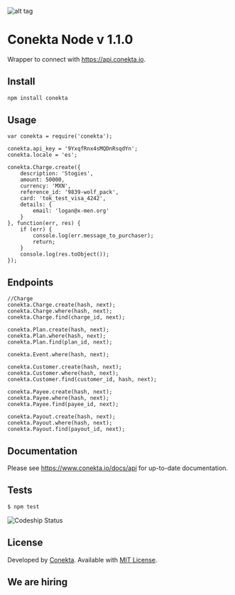 ![alt tag](https://raw.github.com/conekta/conekta-node/master/readme_files/cover.png)

Conekta Node v 1.1.0
======================

Wrapper to connect with https://api.conekta.io.

## Install

```sh
npm install conekta
```

## Usage

```node
var conekta = require('conekta');

conekta.api_key = '9YxqfRnx4sMQDnRsqdYn';
conekta.locale = 'es';

conekta.Charge.create({
    description: 'Stogies',
    amount: 50000,
    currency: 'MXN',
    reference_id: '9839-wolf_pack',
    card: 'tok_test_visa_4242',
    details: {
        email: 'logan@x-men.org'
    }
}, function(err, res) {
    if (err) {
        console.log(err.message_to_purchaser);
        return;
    }
    console.log(res.toObject());
});
```

## Endpoints

```node
//Charge
conekta.Charge.create(hash, next);
conekta.Charge.where(hash, next);
conekta.Charge.find(charge_id, next);

conekta.Plan.create(hash, next);
conekta.Plan.where(hash, next);
conekta.Plan.find(plan_id, next);

conekta.Event.where(hash, next);

conekta.Customer.create(hash, next);
conekta.Customer.where(hash, next);
conekta.Customer.find(customer_id, hash, next);

conekta.Payee.create(hash, next);
conekta.Payee.where(hash, next);
conekta.Payee.find(payee_id, next);

conekta.Payout.create(hash, next);
conekta.Payout.where(hash, next);
conekta.Payout.find(payout_id, next);
```

## Documentation

Please see https://www.conekta.io/docs/api for up-to-date documentation.

## Tests

```sh
$ npm test
```

![Codeship Status](https://www.codeship.io/projects/51103310-1e4d-0131-0d84-5e49904adcd5/status)

License
-------
Developed by [Conekta](https://www.conekta.io). Available with [MIT License](LICENSE).

We are hiring
-------------


